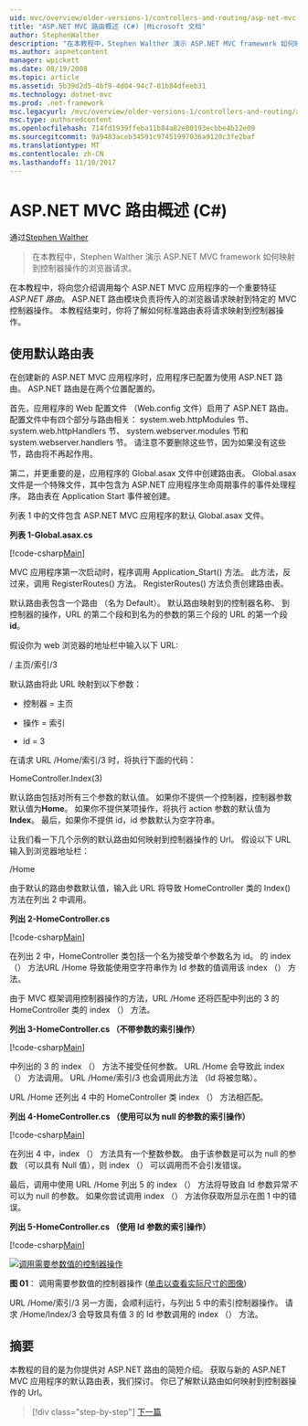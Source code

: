 ```yaml
---
uid: mvc/overview/older-versions-1/controllers-and-routing/asp-net-mvc-routing-overview-cs
title: "ASP.NET MVC 路由概述 (C#) |Microsoft 文档"
author: StephenWalther
description: "在本教程中，Stephen Walther 演示 ASP.NET MVC framework 如何映射到控制器操作的浏览器请求。"
ms.author: aspnetcontent
manager: wpickett
ms.date: 08/19/2008
ms.topic: article
ms.assetid: 5b39d2d5-4bf9-4d04-94c7-81b84dfeeb31
ms.technology: dotnet-mvc
ms.prod: .net-framework
msc.legacyurl: /mvc/overview/older-versions-1/controllers-and-routing/asp-net-mvc-routing-overview-cs
msc.type: authoredcontent
ms.openlocfilehash: 714fd1939ffeba11b84a82e80193ecbbe4b12e09
ms.sourcegitcommit: 9a9483aceb34591c97451997036a9120c3fe2baf
ms.translationtype: MT
ms.contentlocale: zh-CN
ms.lasthandoff: 11/10/2017
---
```

<a name="aspnet-mvc-routing-overview-c"></a>ASP.NET MVC 路由概述 (C#)
====================
通过[Stephen Walther](https://github.com/StephenWalther)

> 在本教程中，Stephen Walther 演示 ASP.NET MVC framework 如何映射到控制器操作的浏览器请求。


在本教程中，将向您介绍调用每个 ASP.NET MVC 应用程序的一个重要特征*ASP.NET 路由*。 ASP.NET 路由模块负责将传入的浏览器请求映射到特定的 MVC 控制器操作。 本教程结束时，你将了解如何标准路由表将请求映射到控制器操作。

## <a name="using-the-default-route-table"></a>使用默认路由表

在创建新的 ASP.NET MVC 应用程序时，应用程序已配置为使用 ASP.NET 路由。 ASP.NET 路由是在两个位置配置的。

首先，应用程序的 Web 配置文件 （Web.config 文件）启用了 ASP.NET 路由。 配置文件中有四个部分与路由相关： system.web.httpModules 节、 system.web.httpHandlers 节、 system.webserver.modules 节和 system.webserver.handlers 节。 请注意不要删除这些节，因为如果没有这些节，路由将不再起作用。

第二，并更重要的是，应用程序的 Global.asax 文件中创建路由表。 Global.asax 文件是一个特殊文件，其中包含为 ASP.NET 应用程序生命周期事件的事件处理程序。 路由表在 Application Start 事件被创建。

列表 1 中的文件包含 ASP.NET MVC 应用程序的默认 Global.asax 文件。

**列表 1-Global.asax.cs**

[!code-csharp[Main](asp-net-mvc-routing-overview-cs/samples/sample1.cs)]

MVC 应用程序第一次启动时，程序调用 Application\_Start() 方法。 此方法，反过来，调用 RegisterRoutes() 方法。 RegisterRoutes() 方法负责创建路由表。

默认路由表包含一个路由 （名为 Default）。 默认路由映射到的控制器名称、 到控制器的操作，URL 的第二个段和到名为的参数的第三个段的 URL 的第一个段**id**。

假设你为 web 浏览器的地址栏中输入以下 URL:

/ 主页/索引/3

默认路由将此 URL 映射到以下参数：

- 控制器 = 主页

- 操作 = 索引

- id = 3

在请求 URL /Home/索引/3 时，将执行下面的代码：

HomeController.Index(3)

默认路由包括对所有三个参数的默认值。 如果你不提供一个控制器，控制器参数默认值为**Home**。 如果你不提供某项操作，将执行 action 参数的默认值为**Index**。 最后，如果你不提供 id，id 参数默认为空字符串。

让我们看一下几个示例的默认路由如何映射到控制器操作的 Url。 假设以下 URL 输入到浏览器地址栏：

/Home

由于默认的路由参数默认值，输入此 URL 将导致 HomeController 类的 Index() 方法在列出 2 中调用。

**列出 2-HomeController.cs**

[!code-csharp[Main](asp-net-mvc-routing-overview-cs/samples/sample2.cs)]

在列出 2 中，HomeController 类包括一个名为接受单个参数名为 id。 的 index （） 方法URL /Home 导致能使用空字符串作为 Id 参数的值调用该 index （） 方法。

由于 MVC 框架调用控制器操作的方法，URL /Home 还将匹配中列出的 3 的 HomeController 类的 index （） 方法。

**列出 3-HomeController.cs （不带参数的索引操作）**

[!code-csharp[Main](asp-net-mvc-routing-overview-cs/samples/sample3.cs)]

中列出的 3 的 index （） 方法不接受任何参数。 URL /Home 会导致此 index （） 方法调用。 URL /Home/索引/3 也会调用此方法 （Id 将被忽略）。

URL /Home 还列出 4 中的 HomeController 类 index （） 方法相匹配。

**列出 4-HomeController.cs （使用可以为 null 的参数的索引操作）**

[!code-csharp[Main](asp-net-mvc-routing-overview-cs/samples/sample4.cs)]

在列出 4 中，index （） 方法具有一个整数参数。 由于该参数是可以为 null 的参数 （可以具有 Null 值），则 index （） 可以调用而不会引发错误。

最后，调用中使用 URL /Home 列出 5 的 index （） 方法将导致自 Id 参数异常*不*可以为 null 的参数。 如果你尝试调用 index （） 方法你获取所显示在图 1 中的错误。

**列出 5-HomeController.cs （使用 Id 参数的索引操作）**

[!code-csharp[Main](asp-net-mvc-routing-overview-cs/samples/sample5.cs)]


[![调用需要参数值的控制器操作](asp-net-mvc-routing-overview-cs/_static/image1.jpg)](asp-net-mvc-routing-overview-cs/_static/image1.png)

**图 01**： 调用需要参数值的控制器操作 ([单击以查看实际尺寸的图像](asp-net-mvc-routing-overview-cs/_static/image2.png))


URL /Home/索引/3 另一方面，会顺利运行，与列出 5 中的索引控制器操作。 请求 /Home/Index/3 会导致具有值 3 的 Id 参数调用的 index （） 方法。

## <a name="summary"></a>摘要

本教程的目的是为你提供对 ASP.NET 路由的简短介绍。 获取与新的 ASP.NET MVC 应用程序的默认路由表，我们探讨。 你已了解默认路由如何映射到控制器操作的 Url。

>[!div class="step-by-step"]
[下一篇](understanding-action-filters-cs.md)
